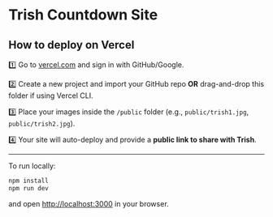 
# Trish Countdown Site

## How to deploy on Vercel

1️⃣ Go to [vercel.com](https://vercel.com) and sign in with GitHub/Google.

2️⃣ Create a new project and import your GitHub repo **OR** drag-and-drop this folder if using Vercel CLI.

3️⃣ Place your images inside the `/public` folder (e.g., `public/trish1.jpg`, `public/trish2.jpg`).

4️⃣ Your site will auto-deploy and provide a **public link to share with Trish**.

---

To run locally:
```bash
npm install
npm run dev
```
and open [http://localhost:3000](http://localhost:3000) in your browser.
